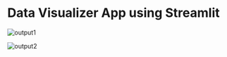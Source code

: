 # Data Visualizer App using Streamlit

![output1](https://github.com/Vrush2004/Steamlit-App-Data-Visualizer/assets/131949619/79f438bd-8a02-4648-8d87-4334e8fdf9e5)

![output2](https://github.com/Vrush2004/Streamlit-App-Data-Visualizer/assets/131949619/a1b933ac-37fc-402d-88c0-2319d754a4c6)


